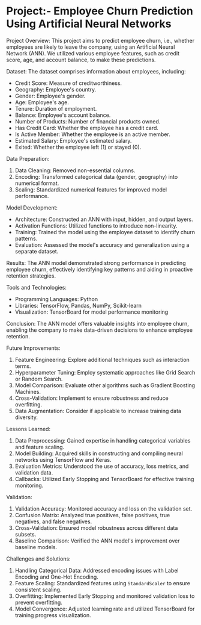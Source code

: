 # Project:- Employee Churn Prediction Using Artificial Neural Networks


Project Overview:
This project aims to predict employee churn, i.e., whether employees are likely to leave the company, using an Artificial Neural Network (ANN). We utilized various employee features, such as credit score, age, and account balance, to make these predictions.


Dataset:
The dataset comprises information about employees, including:
- Credit Score: Measure of creditworthiness.
- Geography: Employee's country.
- Gender: Employee's gender.
- Age: Employee's age.
- Tenure: Duration of employment.
- Balance: Employee's account balance.
- Number of Products: Number of financial products owned.
- Has Credit Card: Whether the employee has a credit card.
- Is Active Member: Whether the employee is an active member.
- Estimated Salary: Employee's estimated salary.
- Exited: Whether the employee left (1) or stayed (0).


Data Preparation:
1. Data Cleaning: Removed non-essential columns.
2. Encoding: Transformed categorical data (gender, geography) into numerical format.
3. Scaling: Standardized numerical features for improved model performance.


Model Development:
- Architecture: Constructed an ANN with input, hidden, and output layers.
- Activation Functions: Utilized functions to introduce non-linearity.
- Training: Trained the model using the employee dataset to identify churn patterns.
- Evaluation: Assessed the model's accuracy and generalization using a separate dataset.


Results:
The ANN model demonstrated strong performance in predicting employee churn, effectively identifying key patterns and aiding in proactive retention strategies.


Tools and Technologies:
- Programming Languages: Python
- Libraries: TensorFlow, Pandas, NumPy, Scikit-learn
- Visualization: TensorBoard for model performance monitoring


Conclusion:
The ANN model offers valuable insights into employee churn, enabling the company to make data-driven decisions to enhance employee retention.


Future Improvements:
1. Feature Engineering: Explore additional techniques such as interaction terms.
2. Hyperparameter Tuning: Employ systematic approaches like Grid Search or Random Search.
3. Model Comparison: Evaluate other algorithms such as Gradient Boosting Machines.
4. Cross-Validation: Implement to ensure robustness and reduce overfitting.
5. Data Augmentation: Consider if applicable to increase training data diversity.


Lessons Learned:
1. Data Preprocessing: Gained expertise in handling categorical variables and feature scaling.
2. Model Building: Acquired skills in constructing and compiling neural networks using TensorFlow and Keras.
3. Evaluation Metrics: Understood the use of accuracy, loss metrics, and validation data.
4. Callbacks: Utilized Early Stopping and TensorBoard for effective training monitoring.


Validation:
1. Validation Accuracy: Monitored accuracy and loss on the validation set.
2. Confusion Matrix: Analyzed true positives, false positives, true negatives, and false negatives.
3. Cross-Validation: Ensured model robustness across different data subsets.
4. Baseline Comparison: Verified the ANN model's improvement over baseline models.

Challenges and Solutions:
1. Handling Categorical Data: Addressed encoding issues with Label Encoding and One-Hot Encoding.
2. Feature Scaling: Standardized features using `StandardScaler` to ensure consistent scaling.
3. Overfitting: Implemented Early Stopping and monitored validation loss to prevent overfitting.
4. Model Convergence: Adjusted learning rate and utilized TensorBoard for training progress visualization.
